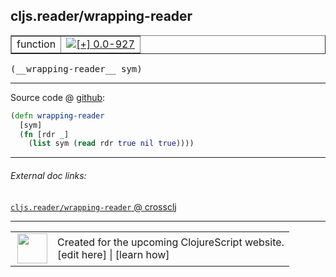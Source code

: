 ## cljs.reader/wrapping-reader



 <table border="1">
<tr>
<td>function</td>
<td><a href="https://github.com/cljsinfo/cljs-api-docs/tree/0.0-927"><img valign="middle" alt="[+] 0.0-927" title="Added in 0.0-927" src="https://img.shields.io/badge/+-0.0--927-lightgrey.svg"></a> </td>
</tr>
</table>


 <samp>
(__wrapping-reader__ sym)<br>
</samp>

---







Source code @ [github](https://github.com/clojure/clojurescript/blob/r2843/src/cljs/cljs/reader.cljs#L361-L364):

```clj
(defn wrapping-reader
  [sym]
  (fn [rdr _]
    (list sym (read rdr true nil true))))
```

<!--
Repo - tag - source tree - lines:

 <pre>
clojurescript @ r2843
└── src
    └── cljs
        └── cljs
            └── <ins>[reader.cljs:361-364](https://github.com/clojure/clojurescript/blob/r2843/src/cljs/cljs/reader.cljs#L361-L364)</ins>
</pre>

-->

---



###### External doc links:

[`cljs.reader/wrapping-reader` @ crossclj](http://crossclj.info/fun/cljs.reader.cljs/wrapping-reader.html)<br>

---

 <table>
<tr><td>
<img valign="middle" align="right" width="48px" src="http://i.imgur.com/Hi20huC.png">
</td><td>
Created for the upcoming ClojureScript website.<br>
[edit here] | [learn how]
</td></tr></table>

[edit here]:https://github.com/cljsinfo/cljs-api-docs/blob/master/cljsdoc/cljs.reader_wrapping-reader.cljsdoc
[learn how]:https://github.com/cljsinfo/cljs-api-docs/wiki/cljsdoc-files

<!--

This information was too distracting to show to readers, but I'll leave it
commented here since it is helpful to:

- pretty-print the data used to generate this document
- and show how to retrieve that data



The API data for this symbol:

```clj
{:ns "cljs.reader",
 :name "wrapping-reader",
 :type "function",
 :signature ["[sym]"],
 :source {:code "(defn wrapping-reader\n  [sym]\n  (fn [rdr _]\n    (list sym (read rdr true nil true))))",
          :title "Source code",
          :repo "clojurescript",
          :tag "r2843",
          :filename "src/cljs/cljs/reader.cljs",
          :lines [361 364]},
 :full-name "cljs.reader/wrapping-reader",
 :full-name-encode "cljs.reader_wrapping-reader",
 :history [["+" "0.0-927"]]}

```

Retrieve the API data for this symbol:

```clj
;; from Clojure REPL
(require '[clojure.edn :as edn])
(-> (slurp "https://raw.githubusercontent.com/cljsinfo/cljs-api-docs/catalog/cljs-api.edn")
    (edn/read-string)
    (get-in [:symbols "cljs.reader/wrapping-reader"]))
```

-->
